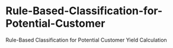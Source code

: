 # Rule-Based-Classification-for-Potential-Customer
Rule-Based Classification for Potential Customer Yield Calculation
